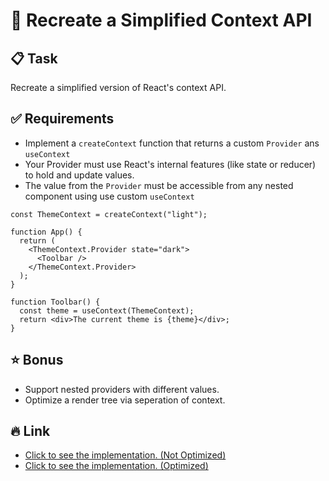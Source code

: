# 🧩 Recreate a Simplified Context API

## 📋 Task

Recreate a simplified version of React's context API.

## ✅ Requirements

- Implement a `createContext` function that returns a custom `Provider` ans `useContext`
- Your Provider must use React's internal features (like state or reducer) to hold and update values.
- The value from the `Provider` must be accessible from any nested component using use custom `useContext`

```tsx
const ThemeContext = createContext("light");

function App() {
  return (
    <ThemeContext.Provider state="dark">
      <Toolbar />
    </ThemeContext.Provider>
  );
}

function Toolbar() {
  const theme = useContext(ThemeContext);
  return <div>The current theme is {theme}</div>;
}
```

## ⭐ Bonus

- Support nested providers with different values.
- Optimize a render tree via seperation of context.

## 🔥 Link

- [Click to see the implementation. (Not Optimized)](./src/NotOptimizedVersion.tsx)
- [Click to see the implementation. (Optimized)](./src/OptimizedVersion.tsx)
